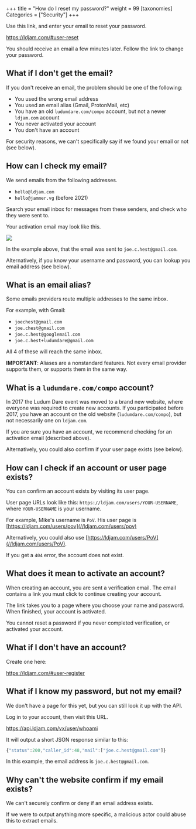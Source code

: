 +++
title = "How do I reset my password?"
weight = 99
[taxonomies]
Categories = ["Security"]
+++

Use this link, and enter your email to reset your password.

<https://ldjam.com/#user-reset>

You should receive an email a few minutes later. Follow the link to change your password.


## What if I don't get the email?
If you don't receive an email, the problem should be one of the following:

* You used the wrong email address
* You used an email alias (Gmail, ProtonMail, etc)
* You have an old `ludumdare.com/compo` account, but not a newer `ldjam.com` account
* You never activated your account
* You don't have an account

For security reasons, we can't specifically say if we found your email or not (see below[](why-cant-the-website-confirm-if-my-email-exists)).


## How can I check my email?
We send emails from the following addresses.

* `hello@ldjam.com`
* `hello@jammer.vg` (before 2021)

Search your email inbox for messages from these senders, and check who they were sent to.

Your activation email may look like this.

![](/resources/questions/sample-email.png)

In the example above, that the email was sent to `joe.c.hest@gmail.com`.

Alternatively, if you know your username and password, you can lookup you email address (see below). 


## What is an email alias?
Some emails providers route multiple addresses to the same inbox.

For example, with Gmail:

* `joechest@gmail.com`
* `joe.chest@gmail.com`
* `joe.c.hest@googlemail.com`
* `joe.c.hest+ludumdare@gmail.com`

All 4 of these will reach the same inbox.

**IMPORTANT**: Aliases are a nonstandard features. Not every email provider supports them, or supports them in the same way.


## What is a `ludumdare.com/compo` account?
In 2017 the Ludum Dare event was moved to a brand new website, where everyone was required to create new accounts. If you participated before 2017, you have an account on the old website (`ludumdare.com/compo`), but not necessarily one on `ldjam.com`.

If you are sure you have an account, we recommend checking for an activation email (described above).

Alternatively, you could also confirm if your user page exists (see below).


## How can I check if an account or user page exists?
You can confirm an account exists by visiting its user page.

User page URLs look like this: `https://ldjam.com/users/YOUR-USERNAME`, where `YOUR-USERNAME` is your username.

For example, Mike's username is `PoV`. His user page is [https://ldjam.com/users/pov](//ldjam.com/users/pov)

Alternatively, you could also use [https://ldjam.com/users/PoV](//ldjam.com/users/PoV).

If you get a `404` error, the account does not exist.


## What does it mean to activate an account?
When creating an account, you are sent a verification email. The email contains a link you must click to continue creating your account. 

The link takes you to a page where you choose your name and password. When finished, your account is activated.

You cannot reset a password if you never completed verification, or activated your account.


## What if I don't have an account?
Create one here:

<https://ldjam.com/#user-register>


## What if I know my password, but not my email?
We don't have a page for this yet, but you can still look it up with the API.

Log in to your account, then visit this URL.

<https://api.ldjam.com/vx/user/whoami>

It will output a short JSON response similar to this: 

```js
{"status":200,"caller_id":48,"mail":["joe.c.hest@gmail.com"]}
```

In this example, the email address is `joe.c.hest@gmail.com`.


## Why can't the website confirm if my email exists?
We can't securely confirm or deny if an email address exists. 

If we were to output anything more specific, a malicious actor could abuse this to extract emails.

